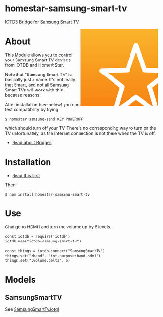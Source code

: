 # homestar-samsung-smart-tv
[IOTDB](https://github.com/dpjanes/node-iotdb) Bridge for [Samsung Smart TV](http://www.samsung.com/us/experience/smart-tv/)

<img src="https://raw.githubusercontent.com/dpjanes/iotdb-homestar/master/docs/HomeStar.png" align="right" />

# About

This [Module](https://homestar.io/about/things) allows you to control your Samsung Smart TV devices from IOTDB and Home☆Star.

Note that "Samsung Smart TV" is basically just a name. It's not really that Smart, and not all Samsung Smart TVs will work with this because reasons.

After installation (see below) you can test compatibility by trying

	$ homestar samsung-send KEY_POWEROFF
	
which should turn off your TV. There's no corresponding way to turn on the TV unfortunately, as the Internet connection is not there when the TV is off.

* [Read about Bridges](https://github.com/dpjanes/node-iotdb/blob/master/docs/bridges.md)

# Installation

* [Read this first](https://github.com/dpjanes/node-iotdb/blob/master/docs/install.md)

Then:

    $ npm install homestar-samsung-smart-tv

# Use

Change to HDMI1 and turn the volume up by 5 levels.

	const iotdb = require('iotdb')
    iotdb.use("iotdb-samsung-smart-tv")

	const things = iotdb.connect("SamsungSmartTV")
	things.set(":band", "iot-purpose:band.hdmi")
	things.set(":volume.delta", 5)
	
# Models
## SamsungSmartTV

See [SamsungSmartTv.iotql](https://github.com/dpjanes/homestar-samsung-smart-tv/blob/master/models/SamsungSmartTv.iotql)
